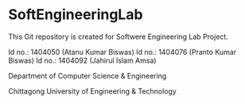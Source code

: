 # SoftEngineeringLab
This Git repository is created for Softwere Engineering Lab Project.                                                                                 


Id no.: 1404050 (Atanu Kumar Biswas)
Id no.: 1404076 (Pranto Kumar Biswas)
Id no.: 1404092 (Jahirul Islam Amsa)

Department of Computer Science & Engineering

Chittagong University of Engineering & Technology
